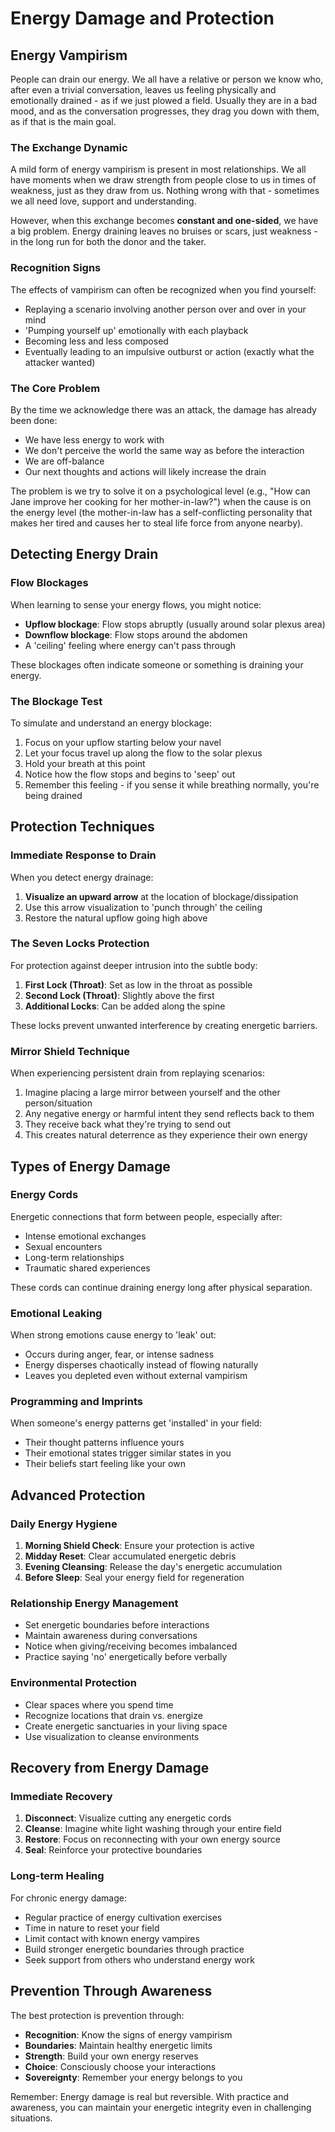 # Energy Damage and Protection

## Energy Vampirism

People can drain our energy. We all have a relative or person we know who, after even a trivial conversation, leaves us feeling physically and emotionally drained - as if we just plowed a field. Usually they are in a bad mood, and as the conversation progresses, they drag you down with them, as if that is the main goal.

### The Exchange Dynamic

A mild form of energy vampirism is present in most relationships. We all have moments when we draw strength from people close to us in times of weakness, just as they draw from us. Nothing wrong with that - sometimes we all need love, support and understanding. 

However, when this exchange becomes **constant and one-sided**, we have a big problem. Energy draining leaves no bruises or scars, just weakness - in the long run for both the donor and the taker.

### Recognition Signs

The effects of vampirism can often be recognized when you find yourself:
- Replaying a scenario involving another person over and over in your mind
- 'Pumping yourself up' emotionally with each playback
- Becoming less and less composed
- Eventually leading to an impulsive outburst or action (exactly what the attacker wanted)

### The Core Problem

By the time we acknowledge there was an attack, the damage has already been done:
- We have less energy to work with
- We don't perceive the world the same way as before the interaction
- We are off-balance
- Our next thoughts and actions will likely increase the drain

The problem is we try to solve it on a psychological level (e.g., "How can Jane improve her cooking for her mother-in-law?") when the cause is on the energy level (the mother-in-law has a self-conflicting personality that makes her tired and causes her to steal life force from anyone nearby).

## Detecting Energy Drain

### Flow Blockages

When learning to sense your energy flows, you might notice:
- **Upflow blockage**: Flow stops abruptly (usually around solar plexus area)
- **Downflow blockage**: Flow stops around the abdomen
- A 'ceiling' feeling where energy can't pass through

These blockages often indicate someone or something is draining your energy.

### The Blockage Test

To simulate and understand an energy blockage:
1. Focus on your upflow starting below your navel
2. Let your focus travel up along the flow to the solar plexus
3. Hold your breath at this point
4. Notice how the flow stops and begins to 'seep' out
5. Remember this feeling - if you sense it while breathing normally, you're being drained

## Protection Techniques

### Immediate Response to Drain

When you detect energy drainage:
1. **Visualize an upward arrow** at the location of blockage/dissipation
2. Use this arrow visualization to 'punch through' the ceiling
3. Restore the natural upflow going high above

### The Seven Locks Protection

For protection against deeper intrusion into the subtle body:
1. **First Lock (Throat)**: Set as low in the throat as possible
2. **Second Lock (Throat)**: Slightly above the first
3. **Additional Locks**: Can be added along the spine

These locks prevent unwanted interference by creating energetic barriers.

### Mirror Shield Technique

When experiencing persistent drain from replaying scenarios:
1. Imagine placing a large mirror between yourself and the other person/situation
2. Any negative energy or harmful intent they send reflects back to them
3. They receive back what they're trying to send out
4. This creates natural deterrence as they experience their own energy

## Types of Energy Damage

### Energy Cords

Energetic connections that form between people, especially after:
- Intense emotional exchanges
- Sexual encounters
- Long-term relationships
- Traumatic shared experiences

These cords can continue draining energy long after physical separation.

### Emotional Leaking

When strong emotions cause energy to 'leak' out:
- Occurs during anger, fear, or intense sadness
- Energy disperses chaotically instead of flowing naturally
- Leaves you depleted even without external vampirism

### Programming and Imprints

When someone's energy patterns get 'installed' in your field:
- Their thought patterns influence yours
- Their emotional states trigger similar states in you
- Their beliefs start feeling like your own

## Advanced Protection

### Daily Energy Hygiene

1. **Morning Shield Check**: Ensure your protection is active
2. **Midday Reset**: Clear accumulated energetic debris
3. **Evening Cleansing**: Release the day's energetic accumulation
4. **Before Sleep**: Seal your energy field for regeneration

### Relationship Energy Management

- Set energetic boundaries before interactions
- Maintain awareness during conversations
- Notice when giving/receiving becomes imbalanced
- Practice saying 'no' energetically before verbally

### Environmental Protection

- Clear spaces where you spend time
- Recognize locations that drain vs. energize
- Create energetic sanctuaries in your living space
- Use visualization to cleanse environments

## Recovery from Energy Damage

### Immediate Recovery

1. **Disconnect**: Visualize cutting any energetic cords
2. **Cleanse**: Imagine white light washing through your entire field
3. **Restore**: Focus on reconnecting with your own energy source
4. **Seal**: Reinforce your protective boundaries

### Long-term Healing

For chronic energy damage:
- Regular practice of energy cultivation exercises
- Time in nature to reset your field
- Limit contact with known energy vampires
- Build stronger energetic boundaries through practice
- Seek support from others who understand energy work

## Prevention Through Awareness

The best protection is prevention through:
- **Recognition**: Know the signs of energy vampirism
- **Boundaries**: Maintain healthy energetic limits
- **Strength**: Build your own energy reserves
- **Choice**: Consciously choose your interactions
- **Sovereignty**: Remember your energy belongs to you

Remember: Energy damage is real but reversible. With practice and awareness, you can maintain your energetic integrity even in challenging situations.